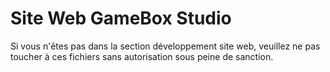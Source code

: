 # Site Web GameBox Studio
Si vous n'êtes pas dans la section développement site web, veuillez ne pas toucher à ces fichiers sans autorisation sous peine de sanction.
